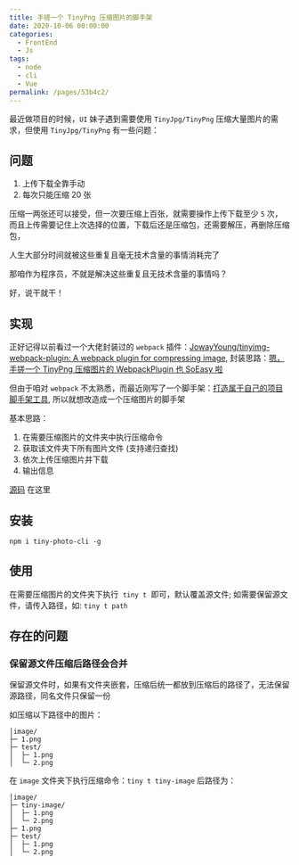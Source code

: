 ```yaml
---
title: 手搓一个 TinyPng 压缩图片的脚手架
date: 2020-10-06 00:00:00
categories:
  - FrontEnd
  - Js
tags:
  - node
  - cli
  - Vue
permalink: /pages/53b4c2/
---
```


最近做项目的时候，`UI` 妹子遇到需要使用 `TinyJpg/TinyPng` 压缩大量图片的需求，但使用 `TinyJpg/TinyPng` 有一些问题：

<!-- more -->

## 问题

1. 上传下载全靠手动
2. 每次只能压缩 20 张

压缩一两张还可以接受，但一次要压缩上百张，就需要操作上传下载至少 `5` 次，而且上传需要记住上次选择的位置，下载后还是压缩包，还需要解压，再删除压缩包，

人生大部分时间就被这些重复且毫无技术含量的事情消耗完了

那咱作为程序员，不就是解决这些重复且无技术含量的事情吗？

好，说干就干！

## 实现

正好记得以前看过一个大佬封装过的 `webpack` 插件：[JowayYoung/tinyimg-webpack-plugin: A webpack plugin for compressing image](https://github.com/JowayYoung/tinyimg-webpack-plugin), 封装思路：[嗯，手搓一个 TinyPng 压缩图片的 WebpackPlugin 也 SoEasy 啦](https://segmentfault.com/a/1190000023564439?utm_source=tag-newest)

但由于咱对 `webpack` 不太熟悉，而最近刚写了一个脚手架：[打造属于自己的项目脚手架工具](/pages/0758c6/), 所以就想改造成一个压缩图片的脚手架

基本思路：

1. 在需要压缩图片的文件夹中执行压缩命令
2. 获取该文件夹下所有图片文件 (支持递归查找)
3. 依次上传压缩图片并下载
4. 输出信息

[源码](https://github.com/HenryTSZ/my-cli/tree/tiny) 在这里

## 安装

`npm i tiny-photo-cli -g`

## 使用

在需要压缩图片的文件夹下执行  `tiny t`  即可，默认覆盖源文件; 如需要保留源文件，请传入路径，如: `tiny t path`

## 存在的问题

### 保留源文件压缩后路径会合并

保留源文件时，如果有文件夹嵌套，压缩后统一都放到压缩后的路径了，无法保留源路径，同名文件只保留一份

如压缩以下路径中的图片：

```
│image/
├─ 1.png
├─ test/
│  ├─ 1.png
│  └─ 2.png
```

在 `image` 文件夹下执行压缩命令：`tiny t tiny-image` 后路径为：

```
│image/
├─ tiny-image/
│  ├─ 1.png
│  └─ 2.png
├─ 1.png
├─ test/
│  ├─ 1.png
│  └─ 2.png
```
